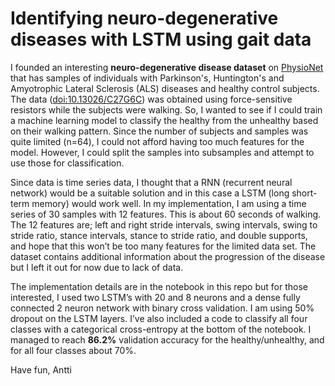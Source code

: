 Identifying neuro-degenerative diseases with LSTM using gait data
===================

I founded an interesting **neuro-degenerative disease dataset** on [PhysioNet](https://www.physionet.org) that has samples of individuals with Parkinson's, Huntington's and Amyotrophic Lateral Sclerosis (ALS) diseases and healthy control subjects. The data ([doi:10.13026/C27G6C](https://www.physionet.org/physiobank/database/gaitndd/)) was obtained using force-sensitive resistors while the subjects were walking. So, I wanted to see if I could train a machine learning model to classify the healthy from the unhealthy based on their walking pattern. Since the number of subjects and samples was quite limited (n=64), I could not afford having too much features for the model. However, I could split the samples into subsamples and attempt to use those for classification.

Since data is time series data, I thought that a RNN (recurrent neural network) would be a suitable solution and in this case a LSTM (long short-term memory) would work well. In my implementation, I am using a time series of 30 samples with 12 features. This is about 60 seconds of walking. The 12 features are; left and right stride intervals, swing intervals, swing to stride ratio, stance intervals, stance to stride ratio, and double supports, and hope that this won’t be too many features for the limited data set. The dataset contains additional information about the progression of the disease but I left it out for now due to lack of data. 

The implementation details are in the notebook in this repo but for those interested, I used two LSTM’s with 20 and 8 neurons and a dense fully connected 2 neuron network with binary cross validation. I am using 50% dropout on the LSTM layers. I’ve also included a code to classify all four classes with a categorical cross-entropy at the bottom of the notebook. I managed to reach **86.2%** validation accuracy for the healthy/unhealthy, and for all four classes about 70%.

Have fun,
Antti
